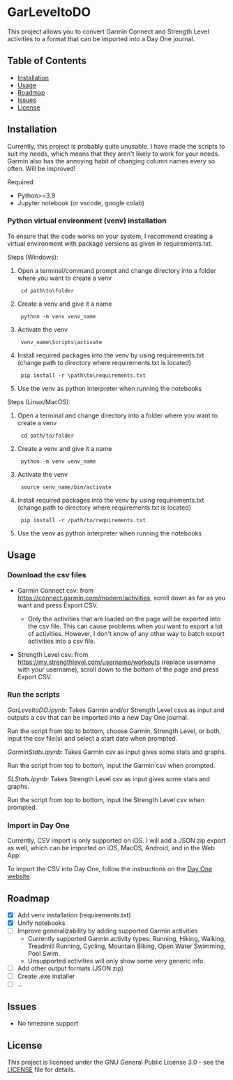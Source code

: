 # GarLeveltoDO

This project allows you to convert Garmin Connect and Strength Level activities to a format that can be imported into a Day One journal.

## Table of Contents

- [Installation](#installation)
- [Usage](#usage)
- [Roadmap](#roadmap)
- [Issues](#issues)
- [License](#license)

## Installation

Currently, this project is probably quite unusable. I have made the scripts to suit my needs, which means that they aren't likely to work for your needs. Garmin also has the annoying habit of changing column names every so often. Will be improved!

Required:

- Python>=3.9
- Jupyter notebook (or vscode, google colab)

### Python virtual environment (venv) installation

To ensure that the code works on your system, I recommend creating a virtual environment with package versions as given in requirements.txt.

Steps (Windows):

1. Open a terminal/command prompt and change directory into a folder where you want to create a venv

        cd path\to\folder

2. Create a venv and give it a name

        python -m venv venv_name

3. Activate the venv

        venv_name\Scripts\activate

4. Install required packages into the venv by using requirements.txt (change path to directory where requirements.txt is located)

        pip install -r \path\to\requirements.txt

5. Use the venv as python interpreter when running the notebooks

Steps (Linux/MacOS):

1. Open a terminal and change directory into a folder where you want to create a venv

        cd path/to/folder

2. Create a venv and give it a name

        python -m venv venv_name

3. Activate the venv

        source venv_name/bin/activate

4. Install required packages into the venv by using requirements.txt (change path to directory where requirements.txt is located)

        pip install -r /path/to/requirements.txt

5. Use the venv as python interpreter when running the notebooks

## Usage

### Download the csv files

- Garmin Connect csv: from https://connect.garmin.com/modern/activities, scroll down as far as you want and press Export CSV.
        
  - Only the activities that are loaded on the page will be exported into the csv file. This can cause problems when you want to export a lot of activities. However, I don't know of any other way to batch export activities into a csv file.

- Strength Level csv: from https://my.strengthlevel.com/username/workouts (replace username with your username), scroll down to the bottom of the page and press Export CSV.

### Run the scripts

*GarLeveltoDO.ipynb:*
Takes Garmin and/or Strength Level csvs as input and outputs a csv that can be imported into a new Day One journal.

Run the script from top to bottom, choose Garmin, Strength Level, or both, input the csv file(s) and select a start date when prompted. 

*GarminStats.ipynb:*
Takes Garmin csv as input gives some stats and graphs.

Run the script from top to bottom, input the Garmin csv when prompted. 

*SLStats.ipynb:*
Takes Strength Level csv as input gives some stats and graphs.

Run the script from top to bottom, input the Strength Level csv when prompted. 

### Import in Day One
Currently, CSV import is only supported on iOS. I will add a JSON zip export as well, which can be imported on iOS, MacOS, Android, and in the Web App.

To import the CSV into Day One, follow the instructions on the [Day One website](https://dayoneapp.com/blog/help_guides/importing-data-from-csv/). 

## Roadmap

- [x] Add venv installation (requirements.txt)
- [x] Unify notebooks
- [ ] Improve generalizability by adding supported Garmin activities
  - Currently supported Garmin activity types: Running, Hiking, Walking, Treadmill Running, Cycling, Mountain Biking, Open Water Swimming, Pool Swim.
  - Unsupported activities will only show some very generic info.
- [ ] Add other output formats (JSON zip)
- [ ] Create .exe installer
- [ ] ...

## Issues
- No timezone support

## License

This project is licensed under the GNU General Public License 3.0 - see the [LICENSE](LICENSE) file for details.

